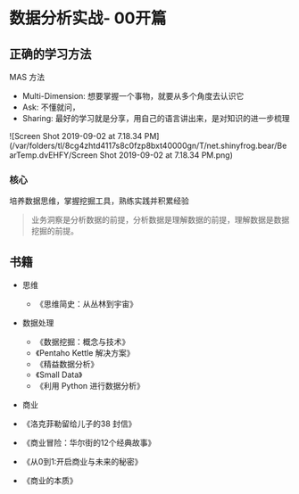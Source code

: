 # 数据分析实战- 00开篇

## 正确的学习方法
MAS 方法
* Multi-Dimension: 想要掌握一个事物，就要从多个角度去认识它
* Ask: 不懂就问，
* Sharing: 最好的学习就是分享，用自己的语言讲出来，是对知识的进一步梳理

![Screen Shot 2019-09-02 at 7.18.34 PM](/var/folders/tl/8cg4zhtd4117s8c0fzp8bxt40000gn/T/net.shinyfrog.bear/BearTemp.dvEHFY/Screen Shot 2019-09-02 at 7.18.34 PM.png)

### 核心
培养数据思维，掌握挖掘工具，熟练实践并积累经验

> 业务洞察是分析数据的前提，分析数据是理解数据的前提，理解数据是数据挖掘的前提。


## 书籍
* 思维
	* 《思维简史：从丛林到宇宙》
* 数据处理
	* 《数据挖掘：概念与技术》
	* 《Pentaho Kettle 解决方案》
	* 《精益数据分析》
	* 《Small Data》
	* 《利用 Python 进行数据分析》

* 商业
* 《洛克菲勒留给儿子的38 封信》
* 《商业冒险：华尔街的12个经典故事》
* 《从0到1:开启商业与未来的秘密》
* 《商业的本质》